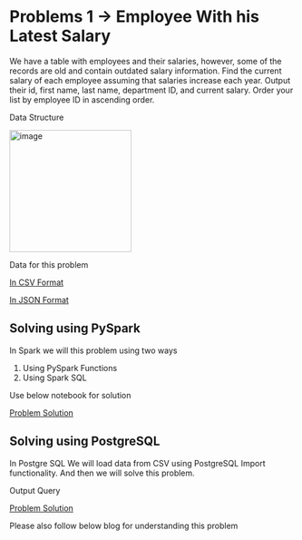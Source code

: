 # Problems 1 -> Employee With his Latest Salary

We have a table with employees and their salaries, however, some of the records are old and contain outdated salary information. Find the current salary of each employee assuming that salaries increase each year. Output their id, first name, last name, department ID, and current salary. Order your list by employee ID in ascending order.

Data Structure

<img width="215" alt="image" src="https://user-images.githubusercontent.com/118063572/216591985-5606aad1-c3ff-49e5-a242-1fd45c13b880.png">


Data for this problem 

[In CSV Format](employee.csv)

[In JSON Format](employee.json)

## Solving using PySpark

In Spark we will this problem using two ways 
1. Using PySpark Functions 
2. Using Spark SQL 

Use below notebook for solution 

[Problem Solution](problem1.ipynb)

## Solving using PostgreSQL

In Postgre SQL We will load data from CSV using PostgreSQL Import functionality. And then we will solve this problem. 

Output Query

[Problem Solution](problem1.sql)

Please also follow below blog for understanding this problem
